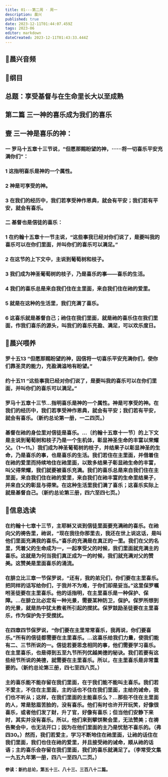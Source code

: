 ```yaml
---
title: 01---第二周 · 周一
description: 晨兴
published: true
date: 2023-12-11T01:44:07.459Z
tags: 2023-06
editor: markdown
dateCreated: 2023-12-11T01:43:33.444Z
---
```


## 🎵晨兴音频

## 📖纲目

## 总题：享受基督与在生命里长大以至成熟

## 第二篇   三一神的喜乐成为我们的喜乐

## 壹   三一神是喜乐的神：

### 一   罗马十五章十三节说，“但愿那赐盼望的神，⋯⋯将一切喜乐平安充满你们”：

### 1   这指明喜乐是神的一个属性。

### 2   神是可享受的神。

### 3   在我们的经历中，我们若享受神作恩典，就会有平安；我们若有平安，就会有喜乐。

### 二   基督也是信徒的喜乐：

### 1   在约翰十五章十一节主说，“这些事我已经对你们说了，是要叫我的喜乐可以在你们里面，并叫你们的喜乐可以满足。”

### 2   在这节的上下文中，主说到葡萄树和枝子。

### 3   我们成为神圣葡萄树的枝子，乃是喜乐的事——喜乐的生活。

### 4   我们的喜乐总是来自我们住在主里面，来自我们住在祂的爱里。

### 5   就是在这种的生活里，我们充满了喜乐。

### 6 这喜乐就是基督自己；祂住在我们里面，就是祂的喜乐住在我们里面，作我们喜乐的源头，叫我们的喜乐充盈、满足，可以欢乐度日。

## 📖晨兴喂养

### 罗十五13   “但愿那赐盼望的神，因信将一切喜乐平安充满你们，使你们靠圣灵的能力，充盈满溢地有盼望。”

### 约十五11   “这些事我已经对你们说了，是要叫我的喜乐可以在你们里面，并叫你们的喜乐可以满足。”

### 罗马十五章十三节…指明喜乐是神的一个属性。神是可享受的神。在我们的经历中，我们若享受神作恩典，就会有平安；我们若有平安，就会有喜乐。（新约总论第一册，一二四页。）

### 基督在祂的身位里对信徒是喜乐。…〔约翰十五章十一节〕的上下文是主说到葡萄树和枝子乃是一个生机体，彰显神圣生命的丰富以荣耀父。（1～11。）我们成为神圣葡萄树的枝子，并结果子以彰显神圣的生命，乃是喜乐的事，也是喜乐的生活。我们若住在主里面，并借着住在祂的爱里而持续地住在祂里面，以致多结果子彰显祂生命的丰富，叫父得荣耀，我们就要被喜乐充满。我们的喜乐总是来自我们住在主里面，来自我们住在祂的爱里，来自我们在祂丰富的生命里结果子，并来自父的彰显与得荣。在这种生活里我们满了喜乐；这喜乐实际上就是基督自己。（新约总论第三册，四六至四七页。）

## 📖信息选读

### 在约翰十七章十三节，主耶稣又说到信徒里面要充满祂的喜乐。在祂向父的祷告里，祂说，“现在我往你那里去，我还在世上说这话，是叫他们里面充满我的喜乐。”喜乐的充满是在真正的一里。我们在父的名里，凭着父的生命成为一，一起享受父的时候，我们里面就充满主的喜乐。这就是为何当我们真正成为一的时候，我们就充满对父的赞美。这赞美是里面喜乐的涌流。

### 在腓立比三章一节保罗说，“还有，我的弟兄们，你们要在主里喜乐。把同样的话写给你们，于我并不为难，于你们却是妥当。”这里保罗嘱咐圣徒要在主里喜乐。他的话指明，在主里喜乐是一种保护、保障。…在腓立比必定有一种光景，需要某种防卫，保护。保罗所想到的光景，就是热中犹太教者所引起的搅扰。保罗鼓励圣徒要在主里喜乐，作为保护免于受搅扰。

### 在四章四节保罗说，“你们要在主里常常喜乐，我再说，你们要喜乐。”所有的信徒都需要在主里喜乐。…这喜乐给我们力量，使我们能有二、三节所说的一。信徒若要思念相同的事，他们需要学习喜乐。在主里喜乐，也是得到五至九节所列优越美德的秘诀。我们若要有这些经节所说的美德，就需要在主里喜乐。所以，在主里喜乐是非常重要的。（新约总论第三册，四七至四八页。）

### 主的喜乐能不能存留在我们里面，在于我们能不能叫主喜乐。我们若不爱主，不住在主里面，主的话也不住在我们里面，主给的诫命，我们也不听从；这样，在我们里面的主能喜乐么？…那些不住在主里面的人，常是愁眉苦脸的，没有喜乐。他们有时也许开开玩笑，好像很喜乐，或者他们发了财，升了官，好像有喜乐；但当他们安静下来时，其实并没有喜乐。所以，他们来到擘饼聚会里，无法赞美；在祷告聚会中，也无法开口；因为在他们里面的主乃是忧愁不喜乐的。（弗四30。）然而，我们若爱主，学习不断地住在祂里面，让祂的话住在我们里面，我们也住在祂的爱里，并且接受祂的诫命，顺从祂的话语；主的喜乐会存留在我们里面，我们的喜乐就满足了。（李常受文集一九五九年第一册，四八一至四八二页。）

**参读：新约总论，第五十三、八十三、三百八十二篇。**
<!-- Google tag (gtag.js) -->
<script async src="https://www.googletagmanager.com/gtag/js?id=G-1P8709Z16T"></script>
<script>
  window.dataLayer = window.dataLayer || [];
  function gtag(){dataLayer.push(arguments);}
  gtag('js', new Date());

  gtag('config', 'G-1P8709Z16T');
</script>